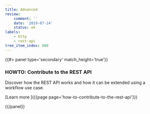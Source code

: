 ```yaml
---
title: Advanced
review:
    comment: ''
    date: '2019-07-24'
    status: ok
labels:
    - http
    - rest-api
tree_item_index: 800
---
```


<div class="row" data-equalizer data-equalize-on="medium">
<div class="column medium-6">
{{#> panel type='secondary' match_height='true'}}

### HOWTO: Contribute to the REST API

Discover how the REST API works and how it can be extended using a workflow use case.

[Learn more&nbsp;<i class="fa fa-long-arrow-right" aria-hidden="true"></i>]({{page page='how-to-contribute-to-the-rest-api'}})

{{/panel}}
</div>
</div>
